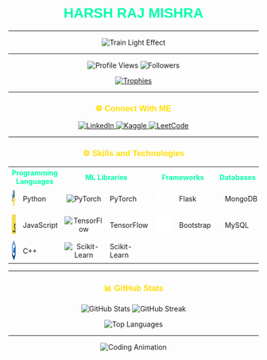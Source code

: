 <h1 align="center" style="font-family: 'Arial', sans-serif; color:#00FFAB;">HARSH RAJ MISHRA</h1>

---

<p align="center">
  <img src="https://readme-typing-svg.herokuapp.com?color=FFDD00&size=25&center=true&vCenter=true&lines=ML/AI+Developer...;IOS+Developer...;DSA" alt="Train Light Effect" />
</p>

---

<p align="center">
  <img src="https://komarev.com/ghpvc/?username=harshrajmishra111&label=Profile%20views&color=FF69B4&style=flat" alt="Profile Views" />
  <img src="https://img.shields.io/github/followers/harshrajmishra111?label=Followers&style=social" alt="Followers"/>
</p>

<div align="center">
  <a href="https://github.com/harshrajmishra111">
    <img src="https://github-profile-trophy.vercel.app/?username=harshrajmishra111&theme=gruvbox&margin-w=15&margin-h=15" alt="Trophies" />
  </a>
</div>

---

<h3 align="center" style="font-family: 'Arial', sans-serif; color:#FFDD00;">🌐 Connect With ME</h3>
<div align="center">
  <a href="https://linkedin.com/in/harsh-raj-mishra-872132289" target="_blank">
    <img src="https://img.shields.io/badge/LinkedIn-0077B5?style=for-the-badge&logo=linkedin&logoColor=white" alt="LinkedIn"/>
  </a>
  <a href="https://kaggle.com/harshrajmishra111" target="_blank">
    <img src="https://img.shields.io/badge/Kaggle-FFFFFF?style=for-the-badge&logo=kaggle&logoColor=20BEFF" alt="Kaggle"/>
  </a>
  <a href="https://www.leetcode.com/harsh_raj_mishra" target="_blank">
    <img src="https://img.shields.io/badge/LeetCode-FFA116?style=for-the-badge&logo=leetcode&logoColor=black" alt="LeetCode"/>
  </a>
</div>

---

<h3 align="center" style="font-family: 'Arial', sans-serif; color:#FFDD00;">⚙️ Skills and Technologies</h3>

<table align="center">
  <tr>
    <th colspan="2" style="color:#00FFAB;">Programming Languages</th>
    <th colspan="2" style="color:#00FFAB;">ML Libraries</th>
    <th colspan="2" style="color:#00FFAB;">Frameworks</th>
    <th colspan="2" style="color:#00FFAB;">Databases</th>
    <th colspan="2" style="color:#00FFAB;">Cloud & DevOps</th>
  </tr>
  <tr>
    <td align="center"><img src="https://raw.githubusercontent.com/devicons/devicon/master/icons/python/python-original.svg" alt="Python" width="40" height="40"/></td>
    <td>Python</td>
    <td align="center"><img src="https://www.vectorlogo.zone/logos/pytorch/pytorch-icon.svg" alt="PyTorch" width="40" height="40"/></td>
    <td>PyTorch</td>
    <td align="center"><img src="https://www.vectorlogo.zone/logos/pocoo_flask/pocoo_flask-icon.svg" alt="Flask" width="40" height="40" style="filter: brightness(0) invert(1);"/></td>
    <td>Flask</td>
    <td align="center"><img src="https://raw.githubusercontent.com/devicons/devicon/master/icons/mongodb/mongodb-original-wordmark.svg" alt="MongoDB" width="40" height="40"/></td>
    <td>MongoDB</td>
    <td align="center"><img src="https://raw.githubusercontent.com/devicons/devicon/master/icons/amazonwebservices/amazonwebservices-original-wordmark.svg" alt="AWS" width="40" height="40" style="filter: brightness(0) invert(1);"/></td>
    <td>AWS</td>
  </tr>
  <tr>
    <td align="center"><img src="https://raw.githubusercontent.com/devicons/devicon/master/icons/javascript/javascript-original.svg" alt="JavaScript" width="40" height="40"/></td>
    <td>JavaScript</td>
    <td align="center"><img src="https://www.vectorlogo.zone/logos/tensorflow/tensorflow-icon.svg" alt="TensorFlow" width="40" height="40"/></td>
    <td>TensorFlow</td>
    <td align="center"><img src="https://raw.githubusercontent.com/devicons/devicon/master/icons/bootstrap/bootstrap-plain-wordmark.svg" alt="Bootstrap" width="40" height="40" style="filter: brightness(0) invert(1);"/></td>
    <td>Bootstrap</td>
    <td align="center"><img src="https://raw.githubusercontent.com/devicons/devicon/master/icons/mysql/mysql-original-wordmark.svg" alt="MySQL" width="40" height="40"/></td>
    <td>MySQL</td>
    <td align="center"><img src="https://www.vectorlogo.zone/logos/google_cloud/google_cloud-icon.svg" alt="Google Cloud" width="40" height="40"/></td>
    <td>Google Cloud</td>
  </tr>
  <tr>
    <td align="center"><img src="https://raw.githubusercontent.com/devicons/devicon/master/icons/cplusplus/cplusplus-original.svg" alt="C++" width="40" height="40"/></td>
    <td>C++</td>
    <td align="center"><img src="https://upload.wikimedia.org/wikipedia/commons/0/05/Scikit_learn_logo_small.svg" alt="Scikit-Learn" width="40" height="40"/></td>
    <td>Scikit-Learn</td>
    <td></td>
    <td></td>
    <td></td>
    <td></td>
    <td></td>
    <td></td>
  </tr>
</table>

---

<h3 align="center" style="font-family: 'Arial', sans-serif; color:#FFDD00;">📊 GitHub Stats</h3>
<p align="center">
  <img src="https://github-readme-stats.vercel.app/api?username=harshrajmishra111&show_icons=true&theme=tokyonight&hide_border=true" alt="GitHub Stats" />
  <img src="https://github-readme-streak-stats.herokuapp.com/?user=harshrajmishra111&theme=tokyonight&hide_border=true" alt="GitHub Streak" />
</p>

<p align="center">
  <img src="https://github-readme-stats.vercel.app/api/top-langs?username=harshrajmishra111&show_icons=true&locale=en&layout=compact&theme=tokyonight&hide_border=true" alt="Top Languages" />
</p>

---

<p align="center">
 
  <img src="https://media.giphy.com/media/L8K62iTDkzGX6/giphy.gif" alt="Coding Animation" width="300"/>
</p>
